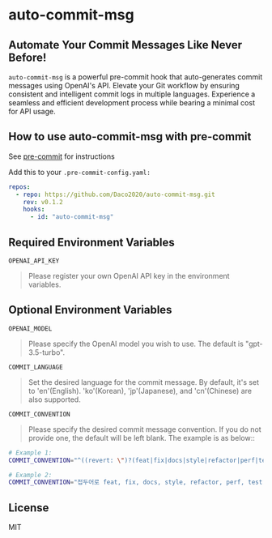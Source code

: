# auto-commit-msg

## Automate Your Commit Messages Like Never Before!

`auto-commit-msg` is a powerful pre-commit hook that auto-generates commit messages using OpenAI's API. Elevate your Git workflow by ensuring consistent and intelligent commit logs in multiple languages. Experience a seamless and efficient development process while bearing a minimal cost for API usage.

## How to use auto-commit-msg with pre-commit

See [pre-commit](https://github.com/pre-commit/pre-commit) for instructions

Add this to your `.pre-commit-config.yaml:`

```yaml
repos:
  - repo: https://github.com/Daco2020/auto-commit-msg.git
    rev: v0.1.2
    hooks:
      - id: "auto-commit-msg"
```

## Required Environment Variables

`OPENAI_API_KEY`
>Please register your own OpenAI API key in the environment variables.

## Optional Environment Variables

`OPENAI_MODEL`
>Please specify the OpenAI model you wish to use. The default is "gpt-3.5-turbo".

`COMMIT_LANGUAGE`
>Set the desired language for the commit message. By default, it's set to 'en'(English). 'ko'(Korean), 'jp'(Japanese), and 'cn'(Chinese) are also supported.

`COMMIT_CONVENTION`
>Please specify the desired commit message convention. If you do not provide one, the default will be left blank. The example is as below::
```sh
# Example 1:
COMMIT_CONVENTION="^((revert: \")?(feat|fix|docs|style|refactor|perf|test|ci|build|chore)(\(.*\))?!!?:\s.{1,50})"

# Example 2:
COMMIT_CONVENTION="접두어로 feat, fix, docs, style, refactor, perf, test, ci, build, chore 중 하나를 사용하세요. (예시: feat: 로그인 기능 추가)"
```


## License

MIT